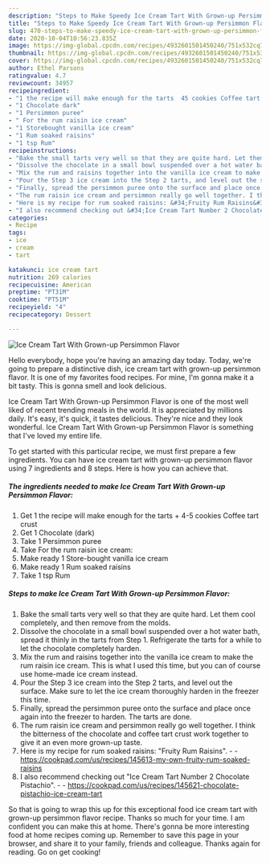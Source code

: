 ```yaml
---
description: "Steps to Make Speedy Ice Cream Tart With Grown-up Persimmon Flavor"
title: "Steps to Make Speedy Ice Cream Tart With Grown-up Persimmon Flavor"
slug: 470-steps-to-make-speedy-ice-cream-tart-with-grown-up-persimmon-flavor
date: 2020-10-04T10:56:23.835Z
image: https://img-global.cpcdn.com/recipes/4932601501450240/751x532cq70/ice-cream-tart-with-grown-up-persimmon-flavor-recipe-main-photo.jpg
thumbnail: https://img-global.cpcdn.com/recipes/4932601501450240/751x532cq70/ice-cream-tart-with-grown-up-persimmon-flavor-recipe-main-photo.jpg
cover: https://img-global.cpcdn.com/recipes/4932601501450240/751x532cq70/ice-cream-tart-with-grown-up-persimmon-flavor-recipe-main-photo.jpg
author: Ethel Parsons
ratingvalue: 4.7
reviewcount: 34957
recipeingredient:
- "1 the recipe will make enough for the tarts  45 cookies Coffee tart crust"
- "1 Chocolate dark"
- "1 Persimmon puree"
- " For the rum raisin ice cream"
- "1 Storebought vanilla ice cream"
- "1 Rum soaked raisins"
- "1 tsp Rum"
recipeinstructions:
- "Bake the small tarts very well so that they are quite hard. Let them cool completely, and then remove from the molds."
- "Dissolve the chocolate in a small bowl suspended over a hot water bath, spread it thinly in the tarts from Step 1. Refrigerate the tarts for a while to let the chocolate completely harden."
- "Mix the rum and raisins together into the vanilla ice cream to make the rum raisin ice cream. This is what I used this time, but you can of course use home-made ice cream instead."
- "Pour the Step 3 ice cream into the Step 2 tarts, and level out the surface. Make sure to let the ice cream thoroughly harden in the freezer this time."
- "Finally, spread the persimmon puree onto the surface and place once again into the freezer to harden. The tarts are done."
- "The rum raisin ice cream and persimmon really go well together. I think the bitterness of the chocolate and coffee tart crust work together to give it an even more grown-up taste."
- "Here is my recipe for rum soaked raisins: &#34;Fruity Rum Raisins&#34;.  https://cookpad.com/us/recipes/145613-my-own-fruity-rum-soaked-raisins"
- "I also recommend checking out &#34;Ice Cream Tart Number 2 Chocolate Pistachio&#34;.  https://cookpad.com/us/recipes/145621-chocolate-pistachio-ice-cream-tart"
categories:
- Recipe
tags:
- ice
- cream
- tart

katakunci: ice cream tart 
nutrition: 269 calories
recipecuisine: American
preptime: "PT31M"
cooktime: "PT51M"
recipeyield: "4"
recipecategory: Dessert

---
```



![Ice Cream Tart With Grown-up Persimmon Flavor](https://img-global.cpcdn.com/recipes/4932601501450240/751x532cq70/ice-cream-tart-with-grown-up-persimmon-flavor-recipe-main-photo.jpg)

Hello everybody, hope you're having an amazing day today. Today, we're going to prepare a distinctive dish, ice cream tart with grown-up persimmon flavor. It is one of my favorites food recipes. For mine, I'm gonna make it a bit tasty. This is gonna smell and look delicious.

Ice Cream Tart With Grown-up Persimmon Flavor is one of the most well liked of recent trending meals in the world. It is appreciated by millions daily. It's easy, it's quick, it tastes delicious. They're nice and they look wonderful. Ice Cream Tart With Grown-up Persimmon Flavor is something that I've loved my entire life.




To get started with this particular recipe, we must first prepare a few ingredients. You can have ice cream tart with grown-up persimmon flavor using 7 ingredients and 8 steps. Here is how you can achieve that.

<!--inarticleads1-->

##### The ingredients needed to make Ice Cream Tart With Grown-up Persimmon Flavor:

1. Get 1 the recipe will make enough for the tarts + 4-5 cookies Coffee tart crust
1. Get 1 Chocolate (dark)
1. Take 1 Persimmon puree
1. Take  For the rum raisin ice cream:
1. Make ready 1 Store-bought vanilla ice cream
1. Make ready 1 Rum soaked raisins
1. Take 1 tsp Rum




<!--inarticleads2-->

##### Steps to make Ice Cream Tart With Grown-up Persimmon Flavor:

1. Bake the small tarts very well so that they are quite hard. Let them cool completely, and then remove from the molds.
1. Dissolve the chocolate in a small bowl suspended over a hot water bath, spread it thinly in the tarts from Step 1. Refrigerate the tarts for a while to let the chocolate completely harden.
1. Mix the rum and raisins together into the vanilla ice cream to make the rum raisin ice cream. This is what I used this time, but you can of course use home-made ice cream instead.
1. Pour the Step 3 ice cream into the Step 2 tarts, and level out the surface. Make sure to let the ice cream thoroughly harden in the freezer this time.
1. Finally, spread the persimmon puree onto the surface and place once again into the freezer to harden. The tarts are done.
1. The rum raisin ice cream and persimmon really go well together. I think the bitterness of the chocolate and coffee tart crust work together to give it an even more grown-up taste.
1. Here is my recipe for rum soaked raisins: &#34;Fruity Rum Raisins&#34;. -  - https://cookpad.com/us/recipes/145613-my-own-fruity-rum-soaked-raisins
1. I also recommend checking out &#34;Ice Cream Tart Number 2 Chocolate Pistachio&#34;. -  - https://cookpad.com/us/recipes/145621-chocolate-pistachio-ice-cream-tart




So that is going to wrap this up for this exceptional food ice cream tart with grown-up persimmon flavor recipe. Thanks so much for your time. I am confident you can make this at home. There's gonna be more interesting food at home recipes coming up. Remember to save this page in your browser, and share it to your family, friends and colleague. Thanks again for reading. Go on get cooking!

